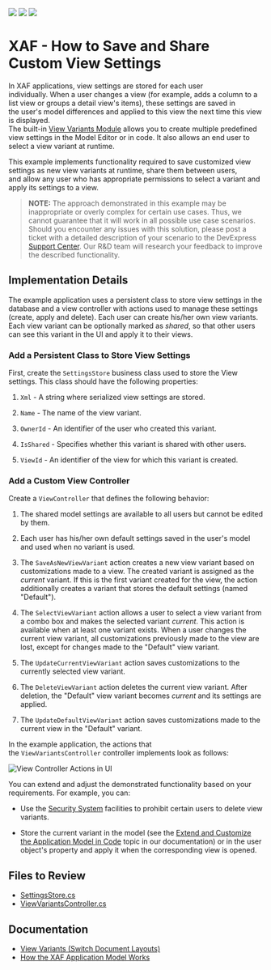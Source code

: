<!-- default badges list -->
![](https://img.shields.io/endpoint?url=https://codecentral.devexpress.com/api/v1/VersionRange/128592707/22.2.4%2B)
[![](https://img.shields.io/badge/Open_in_DevExpress_Support_Center-FF7200?style=flat-square&logo=DevExpress&logoColor=white)](https://supportcenter.devexpress.com/ticket/details/T537863)
[![](https://img.shields.io/badge/📖_How_to_use_DevExpress_Examples-e9f6fc?style=flat-square)](https://docs.devexpress.com/GeneralInformation/403183)
<!-- default badges end -->

# XAF - How to Save and Share Custom View Settings

In XAF applications, view settings are stored for each user individually. When a user changes a view (for example, adds a column to a list view or groups a detail view's items), these settings are saved in the user's model differences and applied to this view the next time this view is displayed.  
The built-in [View Variants Module](https://documentation.devexpress.com/eXpressAppFramework/CustomDocument113011.aspx) allows you to create multiple predefined view settings in the Model Editor or in code. It also allows an end user to select a view variant at runtime.

This example implements functionality required to save customized view settings as new view variants at runtime, share them between users, and allow any user who has appropriate permissions to select a variant and apply its settings to a view.

> **NOTE:**
> The approach demonstrated in this example may be inappropriate or overly complex for certain use cases. Thus, we cannot guarantee that it will work in all possible use case scenarios. Should you encounter any issues with this solution, please post a ticket with a detailed description of your scenario to the DevExpress [Support Center](https://github.com/DevExpress-Examples/How-to-create-a-multitenancy-application). Our R&D team will research your feedback to improve the described functionality.

## Implementation Details

The example application uses a persistent class to store view settings in the database and a view controller with actions used to manage these settings (create, apply and delete). Each user can create his/her own view variants. Each view variant can be optionally marked as _shared_, so that other users can see this variant in the UI and apply it to their views.

### Add a Persistent Class to Store View Settings

First, create the `SettingsStore` business class used to store the View settings. This class should have the following properties:  

1. `Xml` - A string where serialized view settings are stored.

2. `Name` - The name of the view variant.

3. `OwnerId` - An identifier of the user who created this variant.

4. `IsShared` - Specifies whether this variant is shared with other users. 

5. `ViewId` - An identifier of the view for which this variant is created.

### Add a Custom View Controller

Create a `ViewController` that defines the following behavior:  

1. The shared model settings are available to all users but cannot be edited by them.  

2. Each user has his/her own default settings saved in the user's model and used when no variant is used.

3. The `SaveAsNewViewVariant` action creates a new view variant based on customizations made to a view. The created variant is assigned as the _current_ variant. If this is the first variant created for the view, the action additionally creates a variant that stores the default settings (named "Default").

4. The `SelectViewVariant` action allows a user to select a view variant from a combo box and makes the selected variant _current_. This action is available when at least one variant exists. When a user changes the current view variant, all customizations previously made to the view are lost, except for changes made to the "Default" view variant.  

5. The `UpdateCurrentViewVariant` action saves customizations to the currently selected view variant.  

6. The `DeleteViewVariant` action deletes the current view variant. After deletion, the "Default" view variant becomes _current_ and its settings are applied.  

7. The `UpdateDefaultViewVariant` action saves customizations made to the current view in the "Default" variant.

In the example application, the actions that the `ViewVariantsController` controller implements look as follows:

![View Controller Actions in UI](https://user-images.githubusercontent.com/14300209/225338143-2b4a470c-43ca-405e-83c0-eceb853c3946.png)

You can extend and adjust the demonstrated functionality based on your requirements. For example, you can:

- Use the [Security System](https://documentation.devexpress.com/eXpressAppFramework/CustomDocument113361.aspx) facilities to prohibit certain users to delete view variants.

- Store the current variant in the model (see the [Extend and Customize the Application Model in Code](https://documentation.devexpress.com/eXpressAppFramework/CustomDocument113169.aspx) topic in our documentation) or in the user object's property and apply it when the corresponding view is opened.

## Files to Review

* [SettingsStore.cs](./CS/EFCore/ViewSettingsEF/ViewSettingsEF.Module/BusinessObjects/SettingsStore.cs)
* [ViewVariantsController.cs](./CS/EFCore/ViewSettingsEF/ViewSettingsEF.Module/Controllers/ViewVariantsController.cs)

## Documentation

* [View Variants (Switch Document Layouts)](https://docs.devexpress.com/eXpressAppFramework/113011/application-shell-and-base-infrastructure/view-variants-module)
* [How the XAF Application Model Works](https://docs.devexpress.com/eXpressAppFramework/112580/ui-construction/application-model-ui-settings-storage/how-application-model-works)
